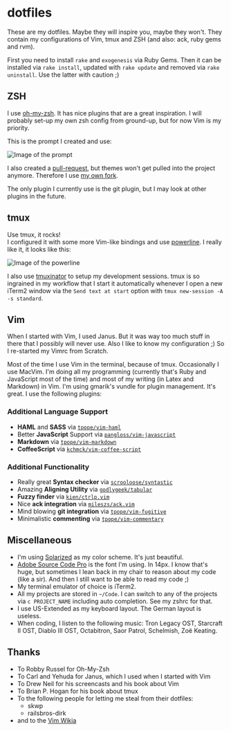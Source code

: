 # dotfiles

These are my dotfiles. Maybe they will inspire you, maybe they won't. They contain my configurations of Vim, tmux and ZSH (and also: ack, ruby gems and rvm).

First you need to install `rake` and `exogenesis` via Ruby Gems. Then it can be installed via `rake install`, updated with `rake update` and removed via `rake uninstall`. Use the latter with caution ;)

## ZSH

I use [oh-my-zsh](https://github.com/robbyrussell/oh-my-zsh). It has nice plugins that are a great inspiration. I will probably set-up my own zsh config from ground-up, but for now Vim is my priority.

This is the prompt I created and use:

![Image of the prompt](http://images.moonglum.net/zsh.jpg)

I also created a [pull-request](https://github.com/robbyrussell/oh-my-zsh/pull/1123), but themes won't get pulled into the project anymore. Therefore I use [my own fork](https://github.com/moonglum/oh-my-zsh).

The only plugin I currently use is the git plugin, but I may look at other plugins in the future.

## tmux

Use tmux, it rocks!  
I configured it with some more Vim-like bindings and use [powerline](https://github.com/Lokaltog/powerline). I really like it, it looks like this:

![Image of the powerline](http://images.moonglum.net/tmux.png)

I also use [tmuxinator](https://github.com/aziz/tmuxinator) to setup my development sessions. tmux is so ingrained in my workflow that I start it automatically whenever I open a new iTerm2 window via the `Send text at start` option with `tmux new-session -A -s standard`.

## Vim

When I started with Vim, I used Janus. But it was way too much stuff in there that I possibly will never use. Also I like to know my configuration ;) So I re-started my Vimrc from Scratch.

Most of the time I use Vim in the terminal, because of tmux. Occasionally I use MacVim. I'm doing all my programming (currently that's Ruby and JavaScript most of the time) and most of my writing (in Latex and Markdown) in Vim.
I'm using gmarik's vundle for plugin management. It's great. I use the following plugins:

### Additional Language Support

* **HAML** and **SASS** via [`tpope/vim-haml`](http://github.com/tpope/vim-haml)
* Better **JavaScript** Support via [`pangloss/vim-javascript`](http://github.com/pangloss/vim-javascript)
* **Markdown** via [`tpope/vim-markdown`](http://github.com/tpope/vim-markdown)
* **CoffeeScript** via [`kchmck/vim-coffee-script`](http://github.com/kchmck/vim-coffee-script)

### Additional Functionality

* Really great **Syntax checker** via [`scrooloose/syntastic`](http://github.com/scrooloose/syntastic)
* Amazing **Aligning Utility** via [`godlygeek/tabular`](http://github.com/godlygeek/tabular)
* **Fuzzy finder** via [`kien/ctrlp.vim`](http://github.com/kien/ctrlp.vim)
* Nice **ack integration** via [`mileszs/ack.vim`](http://github.com/mileszs/ack.vim)
* Mind blowing **git integration** via [`tpope/vim-fugitive`](http://github.com/tpope/vim-fugitive)
* Minimalistic **commenting** via [`tpope/vim-commentary`](http://github.com/tpope/vim-commentary)

## Miscellaneous

* I'm using [Solarized](http://ethanschoonover.com/solarized) as my color scheme. It's just beautiful.
* [Adobe Source Code Pro](https://github.com/adobe/Source-Code-Pro) is the font I'm using. In 14px. I know that's huge, but sometimes I lean back in my chair to reason about my code (like a sir). And then I still want to be able to read my code ;)
* My terminal emulator of choice is iTerm2.
* All my projects are stored in `~/Code`. I can switch to any of the projects via `c PROJECT_NAME` including auto completion. See my zshrc for that.
* I use US-Extended as my keyboard layout. The German layout is useless.
* When coding, I listen to the following music: Tron Legacy OST, Starcraft II OST, Diablo III OST, Octabitron, Saor Patrol, Schelmish, Zoë Keating.

## Thanks

* To Robby Russel for Oh-My-Zsh
* To Carl and Yehuda for Janus, which I used when I started with Vim
* To Drew Neil for his screencasts and his book about Vim
* To Brian P. Hogan for his book about tmux
* To the following people for letting me steal from their dotfiles:
  * skwp
  * railsbros-dirk
* and to the [Vim Wikia](http://vim.wikia.com/wiki/Vim_Tips_Wiki) 
